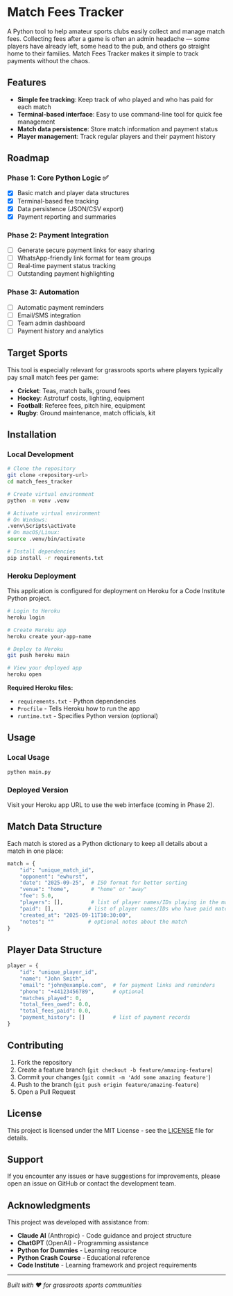 # Match Fees Tracker

A Python tool to help amateur sports clubs easily collect and manage match fees. Collecting fees after a game is often an admin headache — some players have already left, some head to the pub, and others go straight home to their families. Match Fees Tracker makes it simple to track payments without the chaos.

## Features

- **Simple fee tracking**: Keep track of who played and who has paid for each match
- **Terminal-based interface**: Easy to use command-line tool for quick fee management
- **Match data persistence**: Store match information and payment status
- **Player management**: Track regular players and their payment history

## Roadmap

### Phase 1: Core Python Logic ✅
- [x] Basic match and player data structures
- [x] Terminal-based fee tracking
- [x] Data persistence (JSON/CSV export)
- [x] Payment reporting and summaries

### Phase 2: Payment Integration
- [ ] Generate secure payment links for easy sharing
- [ ] WhatsApp-friendly link format for team groups
- [ ] Real-time payment status tracking
- [ ] Outstanding payment highlighting

### Phase 3: Automation
- [ ] Automatic payment reminders
- [ ] Email/SMS integration
- [ ] Team admin dashboard
- [ ] Payment history and analytics

## Target Sports

This tool is especially relevant for grassroots sports where players typically pay small match fees per game:

- **Cricket**: Teas, match balls, ground fees
- **Hockey**: Astroturf costs, lighting, equipment
- **Football**: Referee fees, pitch hire, equipment
- **Rugby**: Ground maintenance, match officials, kit

## Installation

### Local Development

```bash
# Clone the repository
git clone <repository-url>
cd match_fees_tracker

# Create virtual environment
python -m venv .venv

# Activate virtual environment
# On Windows:
.venv\Scripts\activate
# On macOS/Linux:
source .venv/bin/activate

# Install dependencies
pip install -r requirements.txt
```

### Heroku Deployment

This application is configured for deployment on Heroku for a Code Institute Python project.

```bash
# Login to Heroku
heroku login

# Create Heroku app
heroku create your-app-name

# Deploy to Heroku
git push heroku main

# View your deployed app
heroku open
```

**Required Heroku files:**
- `requirements.txt` - Python dependencies
- `Procfile` - Tells Heroku how to run the app
- `runtime.txt` - Specifies Python version (optional)

## Usage

### Local Usage
```bash
python main.py
```

### Deployed Version
Visit your Heroku app URL to use the web interface (coming in Phase 2).

## Match Data Structure

Each match is stored as a Python dictionary to keep all details about a match in one place:

```python
match = {
    "id": "unique_match_id",
    "opponent": "ewhurst",
    "date": "2025-09-25",  # ISO format for better sorting
    "venue": "home",       # "home" or "away"
    "fee": 5.0,
    "players": [],         # list of player names/IDs playing in the match
    "paid": [],           # list of player names/IDs who have paid match fees
    "created_at": "2025-09-11T10:30:00",
    "notes": ""           # optional notes about the match
}
```

## Player Data Structure

```python
player = {
    "id": "unique_player_id",
    "name": "John Smith",
    "email": "john@example.com",  # for payment links and reminders
    "phone": "+44123456789",      # optional
    "matches_played": 0,
    "total_fees_owed": 0.0,
    "total_fees_paid": 0.0,
    "payment_history": []         # list of payment records
}
```

## Contributing

1. Fork the repository
2. Create a feature branch (`git checkout -b feature/amazing-feature`)
3. Commit your changes (`git commit -m 'Add some amazing feature'`)
4. Push to the branch (`git push origin feature/amazing-feature`)
5. Open a Pull Request

## License

This project is licensed under the MIT License - see the [LICENSE](LICENSE) file for details.

## Support

If you encounter any issues or have suggestions for improvements, please open an issue on GitHub or contact the development team.

## Acknowledgments

This project was developed with assistance from:
- **Claude AI** (Anthropic) - Code guidance and project structure
- **ChatGPT** (OpenAI) - Programming assistance
- **Python for Dummies** - Learning resource
- **Python Crash Course** - Educational reference
- **Code Institute** - Learning framework and project requirements

---

*Built with ❤️ for grassroots sports communities*